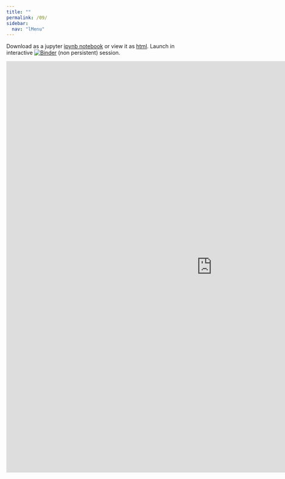 ```yaml
---
title: ""
permalink: /09/
sidebar:
  nav: "lMenu"
---
```


Download as a jupyter [ipynb notebook](https://datascience-intro.github.io/1MS041-2020/lectures/09.ipynb) or view it as [html](https://datascience-intro.github.io/1MS041-2020/lectures/09.html).
Launch in interactive <a  href="https://mybinder.org/v2/gh/datascience-intro/1MS041-2020/gh-pages?filepath=lectures%2F09.ipynb" target="_blank"><img src="https://mybinder.org/badge_logo.svg" alt="Binder"></a> (non persistent) session.

<iframe src="https://datascience-intro.github.io/1MS041-2020/lectures/09.html" width="1080" height="1080" frameborder="0"></iframe>

    